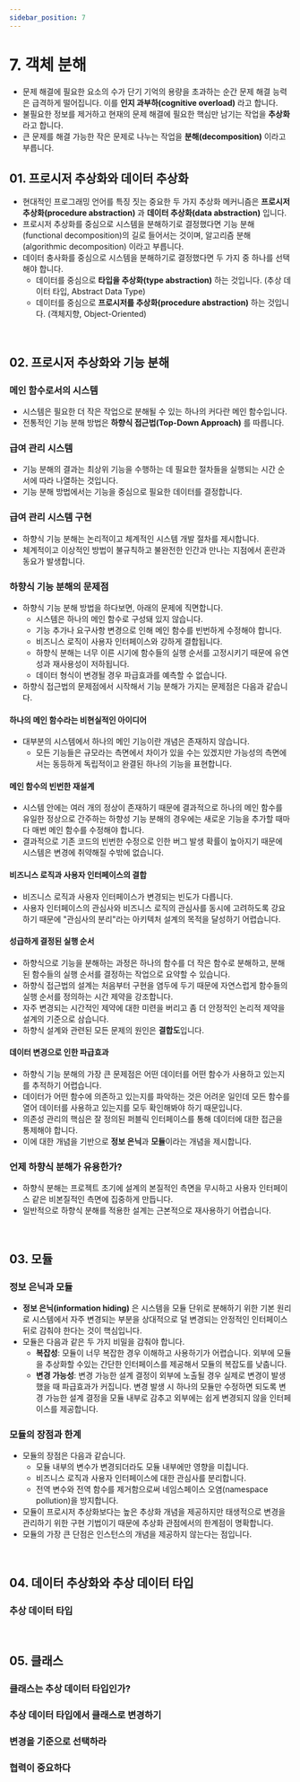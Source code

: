 ```yaml
---
sidebar_position: 7
---
```


# 7. 객체 분해

- 문제 해결에 필요한 요소의 수가 단기 기억의 용량을 초과하는 순간 문제 해결 능력은 급격하게 떨어집니다. 이를 **인지 과부하(cognitive overload)** 라고 합니다.
- 불필요한 정보를 제거하고 현재의 문제 해결에 필요한 핵심만 남기는 작업을 **추상화**라고 합니다.
- 큰 문제를 해결 가능한 작은 문제로 나누는 작업을 **분해(decomposition)** 이라고 부릅니다.

## 01. 프로시저 추상화와 데이터 추상화

- 현대적인 프로그래밍 언어를 특징 짓는 중요한 두 가지 추상화 메커니즘은 **프로시저 추상화(procedure abstraction)** 과 **데이터 추상화(data abstraction)** 입니다.
- 프로시저 추상화를 중심으로 시스템을 분해하기로 결정했다면 기능 분해(functional decomposition)의 길로 들어서는 것이며, 알고리즘 분해(algorithmic decomposition) 이라고 부릅니다.
- 데이터 충사화를 중심으로 시스템을 분해하기로 결정했다면 두 가지 중 하나를 선택해야 합니다.
  - 데이터를 중심으로 **타입을 추상화(type abstraction)** 하는 것입니다. (추상 데이터 타입, Abstract Data Type)
  - 데이터를 중심으로 **프로시저를 추상화(procedure abstraction)** 하는 것입니다. (객체지향, Object-Oriented)

<br/>

## 02. 프로시저 추상화와 기능 분해

### 메인 함수로서의 시스템

- 시스템은 필요한 더 작은 작업으로 분해될 수 있는 하나의 커다란 메인 함수입니다.
- 전통적인 기능 분해 방법은 **하향식 접근법(Top-Down Approach)** 를 따릅니다.

### 급여 관리 시스템

- 기능 분해의 결과는 최상위 기능을 수행하는 데 필요한 절차들을 실행되는 시간 순서에 따라 나열하는 것입니다.
- 기능 분해 방법에서는 기능을 중심으로 필요한 데이터를 결정합니다.

### 급여 관리 시스템 구현

- 하향식 기능 분해는 논리적이고 체계적인 시스템 개발 절차를 제시합니다.
- 체계적이고 이상적인 방법이 불규칙하고 불완전한 인간과 만나는 지점에서 혼란과 동요가 발생합니다.

### 하향식 기능 분해의 문제점

- 하향식 기능 분해 방법을 하다보면, 아래의 문제에 직면합니다.
  - 시스템은 하나의 메인 함수로 구성돼 있지 않습니다.
  - 기능 추가나 요구사항 변경으로 인해 메인 함수를 빈번하게 수정해야 합니다.
  - 비즈니스 로직이 사용자 인터페이스와 강하게 결합됩니다.
  - 하향식 분해는 너무 이른 시기에 함수들의 실행 순서를 고정시키기 때문에 유연성과 재사용성이 저하됩니다.
  - 데이터 형식이 변경될 경우 파급효과를 예측할 수 없습니다.
- 하향식 접근법의 문제점에서 시작해서 기능 분해가 가지는 문제점은 다음과 같습니다.

#### 하나의 메인 함수라는 비현실적인 아이디어

- 대부분의 시스템에서 하나의 메인 기능이란 개념은 존재하지 않습니다. 
  - 모든 기능들은 규모라는 측면에서 차이가 있을 수는 있겠지만 가능성의 측면에서는 동등하게 독립적이고 완결된 하나의 기능을 표현합니다.

#### 메인 함수의 빈번한 재설계

- 시스템 안에는 여러 개의 정상이 존재하기 때문에 결과적으로 하나의 메인 함수를 유일한 정상으로 간주하는 하향성 기능 분해의 경우에는 새로운 기능을 추가할 때마다 매번 메인 함수를 수정해야 합니다.
- 결과적으로 기존 코드의 빈번한 수정으로 인한 버그 발생 확률이 높아지기 때문에 시스템은 변경에 취약해질 수밖에 없습니다.

#### 비즈니스 로직과 사용자 인터페이스의 결합

- 비즈니스 로직과 사용자 인터페이스가 변경되는 빈도가 다릅니다.
- 사용자 인터페이스의 관심사와 비즈니스 로직의 관심사를 동시에 고려하도록 강요하기 때문에 "관심사의 분리"라는 아키텍처 설계의 목적을 달성하기 어렵습니다.

#### 성급하게 결정된 실행 순서

- 하향식으로 기능을 분해하는 과정은 하나의 함수를 더 작은 함수로 분해하고, 분해된 함수들의 실행 순서를 결정하는 작업으로 요약할 수 있습니다.
- 하향식 접근법의 설계는 처음부터 구현을 염두에 두기 때문에 자연스럽게 함수들의 실행 순서를 정의하는 시간 제약을 강조합니다.
- 자주 변경되는 시간적인 제약에 대한 미련을 버리고 좀 더 안정적인 논리적 제약을 설계의 기준으로 삼습니다.
- 하향식 설계와 관련된 모든 문제의 원인은 **결합도**입니다.

#### 데이터 변경으로 인한 파급효과

- 하향식 기능 분해의 가장 큰 문제점은 어떤 데이터를 어떤 함수가 사용하고 있는지를 추적하기 어렵습니다.
- 데이터가 어떤 함수에 의존하고 있는지를 파악하는 것은 어려운 일인데 모든 함수를 열어 데이터를 사용하고 있는지를 모두 확인해봐야 하기 때문입니다.
- 의존성 관리의 핵심은 잘 정의된 퍼블릭 인터페이스를 통해 데이터에 대한 접근을 통제해야 합니다.
- 이에 대한 개념을 기반으로 **정보 은닉**과 **모듈**이라는 개념을 제시합니다.

### 언제 하향식 분해가 유용한가?

- 하향식 분해는 프로젝트 초기에 설계의 본질적인 측면을 무시하고 사용자 인터페이스 같은 비본질적인 측면에 집중하게 만듭니다.
- 일반적으로 하향식 분해를 적용한 설계는 근본적으로 재사용하기 어렵습니다.

<br/>

## 03. 모듈

### 정보 은닉과 모듈

- **정보 은닉(information hiding)** 은 시스템을 모듈 단위로 분해하기 위한 기본 원리로 시스템에서 자주 변경되는 부분을 상대적으로 덜 변경되는 안정적인 인터페이스 뒤로 감춰야 한다는 것이 핵심입니다.
- 모듈은 다음과 같은 두 가지 비밀을 감춰야 합니다.
  - **복잡성**: 모듈이 너무 복잡한 경우 이해하고 사용하기가 어렵습니다. 외부에 모듈을 추상화할 수있는 간단한 인터페이스를 제공해서 모듈의 복잡도를 낮춥니다.
  - **변경 가능성**: 변경 가능한 설계 결정이 외부에 노출될 경우 실제로 변경이 발생했을 때 파급효과가 커집니다. 변경 발생 시 하나의 모듈만 수정하면 되도록 변경 가능한 설계 결정을 모듈 내부로 감추고 외부에는 쉽게 변경되지 않을 인터페이스를 제공합니다.

### 모듈의 장점과 한계

- 모듈의 장점은 다음과 같습니다.
  - 모듈 내부의 변수가 변경되더라도 모듈 내부에만 영향을 미칩니다.
  - 비즈니스 로직과 사용자 인터페이스에 대한 관심사를 분리합니다.
  - 전역 변수와 전역 함수를 제거함으로써 네임스페이스 오염(namespace pollution)을 방지합니다.
- 모듈이 프로시저 추상화보다는 높은 추상화 개념을 제공하지만 태생적으로 변경을 관리하기 위한 구현 기법이기 때문에 추상화 관점에서의 한계점이 명확합니다.
- 모듈의 가장 큰 단점은 인스턴스의 개념을 제공하지 않는다는 점입니다.

<br/>

## 04. 데이터 추상화와 추상 데이터 타입

### 추상 데이터 타입

<br/>

## 05. 클래스

### 클래스는 추상 데이터 타입인가?

### 추상 데이터 타입에서 클래스로 변경하기

### 변경을 기준으로 선택하라

### 협력이 중요하다